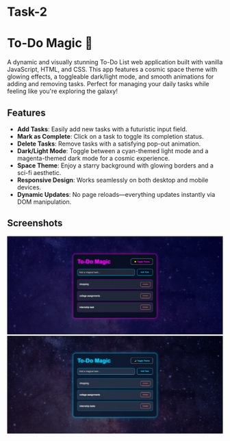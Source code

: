 # Task-2
# To-Do Magic 🚀

A dynamic and visually stunning To-Do List web application built with vanilla JavaScript, HTML, and CSS. This app features a cosmic space theme with glowing effects, a toggleable dark/light mode, and smooth animations for adding and removing tasks. Perfect for managing your daily tasks while feeling like you're exploring the galaxy!

## Features

- **Add Tasks**: Easily add new tasks with a futuristic input field.
- **Mark as Complete**: Click on a task to toggle its completion status.
- **Delete Tasks**: Remove tasks with a satisfying pop-out animation.
- **Dark/Light Mode**: Toggle between a cyan-themed light mode and a magenta-themed dark mode for a cosmic experience.
- **Space Theme**: Enjoy a starry background with glowing borders and a sci-fi aesthetic.
- **Responsive Design**: Works seamlessly on both desktop and mobile devices.
- **Dynamic Updates**: No page reloads—everything updates instantly via DOM manipulation.

## Screenshots

![To-Do Magic in Light Mode](image-1.png)
![To-Do Magic in Dark Mode ](image.png)
 


